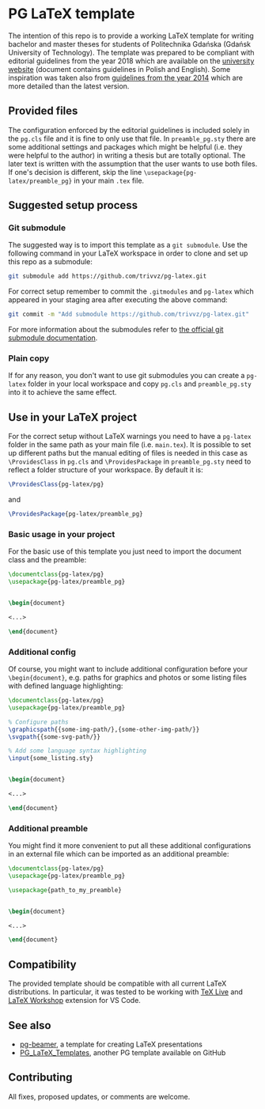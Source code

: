 # PG LaTeX template

The intention of this repo is to provide a working LaTeX template for writing bachelor and master theses for students of Politechnika Gdańska (Gdańsk University of Technology).
The template was prepared to be compliant with editorial guidelines from the year 2018 which are available on the [university website](https://pg.edu.pl/documents/8597924/15531473/ZR%2022-2018) (document contains guidelines in Polish and English).
Some inspiration was taken also from [guidelines from the year 2014](https://eti.pg.edu.pl/documents/1115629/0/zarz%C4%85dzenie%20wytyczne%20pracy) which are more detailed than the latest version.

## Provided files

The configuration enforced by the editorial guidelines is included solely in the `pg.cls` file and it is fine to only use that file.
In `preamble_pg.sty` there are some additional settings and packages which might be helpful (i.e. they were helpful to the author) in writing a thesis but are totally optional.
The later text is written with the assumption that the user wants to use both files.
If one's decision is different, skip the line `\usepackage{pg-latex/preamble_pg}` in your main `.tex` file.

## Suggested setup process

### Git submodule

The suggested way is to import this template as a `git submodule`.
Use the following command in your LaTeX workspace in order to clone and set up this repo as a submodule:

```bash
git submodule add https://github.com/trivvz/pg-latex.git
```

For correct setup remember to commit the `.gitmodules` and `pg-latex` which appeared in your staging area after executing the above command:

```bash
git commit -m "Add submodule https://github.com/trivvz/pg-latex.git"
```

For more information about the submodules refer to [the official git submodule documentation](https://git-scm.com/docs/git-submodule).

### Plain copy

If for any reason, you don't want to use git submodules you can create a `pg-latex` folder in your local workspace and copy `pg.cls` and `preamble_pg.sty` into it to achieve the same effect. 

## Use in your LaTeX project

For the correct setup without LaTeX warnings you need to have a `pg-latex` folder in the same path as your main file (i.e. `main.tex`).
It is possible to set up different paths but the manual editing  of files is needed in this case as `\ProvidesClass` in `pg.cls` and `\ProvidesPackage` in `preamble_pg.sty` need to reflect a folder structure of your workspace.
By default it is:

```tex
\ProvidesClass{pg-latex/pg}
```
and

```tex
\ProvidesPackage{pg-latex/preamble_pg}
```

### Basic usage in your project

For the basic use of this template you just need to import the document class and the preamble:

```tex
\documentclass{pg-latex/pg}
\usepackage{pg-latex/preamble_pg}


\begin{document}

<...>

\end{document}
```

### Additional config

Of course, you might want to include additional configuration before your `\begin{document}`, e.g. paths for graphics and photos or some listing files with defined language highlighting:

```tex
\documentclass{pg-latex/pg}
\usepackage{pg-latex/preamble_pg}

% Configure paths
\graphicspath{{some-img-path/},{some-other-img-path/}}
\svgpath{{some-svg-path/}}

% Add some language syntax highlighting
\input{some_listing.sty}


\begin{document}

<...>

\end{document}
```

### Additional preamble

You might find it more convenient to put all these additional configurations in an external file which can be imported as an additional preamble:

```tex
\documentclass{pg-latex/pg}
\usepackage{pg-latex/preamble_pg}

\usepackage{path_to_my_preamble}


\begin{document}

<...>

\end{document}
```

## Compatibility

The provided template should be compatible with all current LaTeX distributions.
In particular, it was tested to be working with [TeX Live](https://tug.org/texlive/) and [LaTeX Workshop](https://github.com/James-Yu/LaTeX-Workshop) extension for VS Code.

## See also
- [pg-beamer](https://github.com/jachoo/pg-beamer), a template for creating LaTeX presentations
- [PG_LaTeX_Templates](https://github.com/splaw1k/PG_LaTeX_Templates), another PG template available on GitHub

## Contributing

All fixes, proposed updates, or comments are welcome.
